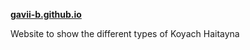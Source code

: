**[gavii-b.github.io](https://gavii-b.github.io/website/)**

Website to show the different types of Koyach Haitayna
